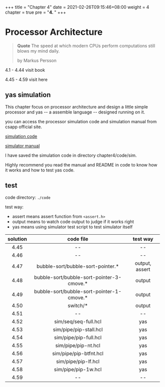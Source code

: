 +++
title = "Chapter 4"
date = 2021-02-26T09:15:46+08:00
weight = 4
chapter = true
pre = "<b>4. </b>"
+++

# Processor Architecture

> **Quote**
> The speed at which modern CPUs perform computations still blows my mind daily.
> 
> by Markus Persson

4.1 - 4.44 visit book

4.45 - 4.59 visit here

## yas simulation

This chapter focus on processor architecture and design a little simple
processor and yas -- a assemble language -- designed running on it.

you can access the
processor simulation code and simulation manual from csapp official site.

[simulation code][code]

[simulator manual][manual]

[code]: http://csapp.cs.cmu.edu/3e/sim.tar
[manual]: http://csapp.cs.cmu.edu/3e/simguide.pdf

I have saved the simulation code in directory chapter4/code/sim.

Highly recommend you read
the manual and README in code to know how it works and how to test yas code.

## test

code directory: `./code`

test way:
- assert means assert function from `<assert.h>`
- output means to watch code output to judge if it works right
- yas means using simulator test script to test simulator itself

|solution|code file|test way|
|:------:|:-------:|:------:|
|4.45|--|--|
|4.46|--|--|
|4.47|bubble-sort/bubble-sort-pointer.*|output, assert|
|4.48|bubble-sort/bubble-sort-pointer-3-cmove.*|output|
|4.49|bubble-sort/bubble-sort-pointer-1-cmove.*|output|
|4.50|switch/*|output|
|4.51|--|--|
|4.52|sim/seq/seq-full.hcl|yas|
|4.53|sim/pipe/pip-stall.hcl|yas|
|4.54|sim/pipe/pip-full.hcl|yas|
|4.55|sim/pipe/pip-nt.hcl|yas|
|4.56|sim/pipe/pip-btfnt.hcl|yas|
|4.57|sim/pipe/pip-lf.hcl|yas|
|4.58|sim/pipe/pip-1w.hcl|yas|
|4.59|--|--|

